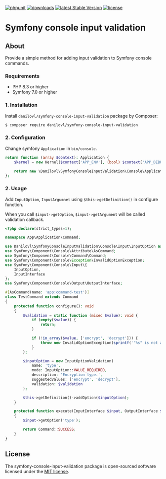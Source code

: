 [![phpunit](https://github.com/danilovl/symfony-console-input-validation/actions/workflows/phpunit.yml/badge.svg)](https://github.com/danilovl/symfony-console-input-validation/actions/workflows/phpunit.yml)
[![downloads](https://img.shields.io/packagist/dt/danilovl/symfony-console-input-validation)](https://packagist.org/packages/danilovl/symfony-console-input-validation)
[![latest Stable Version](https://img.shields.io/packagist/v/danilovl/symfony-console-input-validation)](https://packagist.org/packages/danilovl/symfony-console-input-validation)
[![license](https://img.shields.io/packagist/l/danilovl/symfony-console-input-validation)](https://packagist.org/packages/danilovl/symfony-console-input-validation)

# Symfony console input validation #

## About ##

Provide a simple method for adding input validation to Symfony console commands.

### Requirements

* PHP 8.3 or higher
* Symfony 7.0 or higher

### 1. Installation

Install `danilovl/symfony-console-input-validation` package by Composer:

``` bash
$ composer require danilovl/symfony-console-input-validation
```

### 2. Configuration

Change symfony `Application` in `bin/console`.

```php
return function (array $context): Application {
    $kernel = new Kernel($context['APP_ENV'], (bool) $context['APP_DEBUG']);

    return new \Danilovl\SymfonyConsoleInputValidation\Console\Application($kernel);
};
```

### 2. Usage

Add `InputOption`, `InputArgumnet` using `$this->getDefinition()` in configure function.

When you call `$input->getOption`, `$input->getArgument` will be called validation callback.

```php
<?php declare(strict_types=1);

namespace App\Application\Command;

use Danilovl\SymfonyConsoleInputValidation\Console\Input\InputOption as InputOptionValidation;
use Symfony\Component\Console\Attribute\AsCommand;
use Symfony\Component\Console\Command\Command;
use Symfony\Component\Console\Exception\InvalidOptionException;
use Symfony\Component\Console\Input\{
    InputOption,
    InputInterface
};
use Symfony\Component\Console\Output\OutputInterface;

#[AsCommand(name: 'app:command-test')]
class TestCommand extends Command
{
    protected function configure(): void
    {
        $validation = static function (mixed $value): void {
            if (empty($value)) {
                return;
            }

            if (!in_array($value, ['encrypt', 'decrypt'])) {
                throw new InvalidOptionException(sprintf('"%s" is not a valid type.', $value));
            }
        };

        $inputOption = new InputOptionValidation(
            name: 'type',
            mode: InputOption::VALUE_REQUIRED,
            description: 'Encryption type.',
            suggestedValues: ['encrypt', 'decrypt'],
            validation: $validation
        );

        $this->getDefinition()->addOption($inputOption);
    }

    protected function execute(InputInterface $input, OutputInterface $output): int
    {
        $input->getOption('type');

        return Command::SUCCESS;
    }
}
```

## License

The symfony-console-input-validation package is open-sourced software licensed under the [MIT license](https://opensource.org/licenses/MIT).
